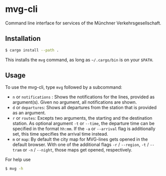 # mvg-cli

Command line interface for services of the Münchner Verkehrsgesellschaft.


## Installation

```bash
$ cargo install --path .
```

This installs the `mvg` command, as long as `~/.cargo/bin` is on your
`$PATH`.


## Usage

To use the mvg-cli, type `mvg` followed by a subcommand:

- `n` or `notifications` : Shows the notifications for the lines, provided 
    as argument(s). Given no argument, all notifications are shown. 
- `d` or `departures`: Shows all departures from the station that is 
    provided as an argument.
- `r` or `routes`: Excepts two arguments, the starting and the 
    destination station. As optional argument `-t` or `--time`, the departure 
    time can be specified in the format `hh:mm`. If the `-a` or `--arrival` 
    flag is additionally set, this time specifies the arrival time instead.
- `m` or `map`: By default the city map for MVG-lines gets opened in the default
    browser. With one of the additional flags `-r` / `--region`, `-t` / `--tram`
    or `-n` / `--night`, those maps get opened, respectively.

For help use
```bash
$ mvg -h
```
